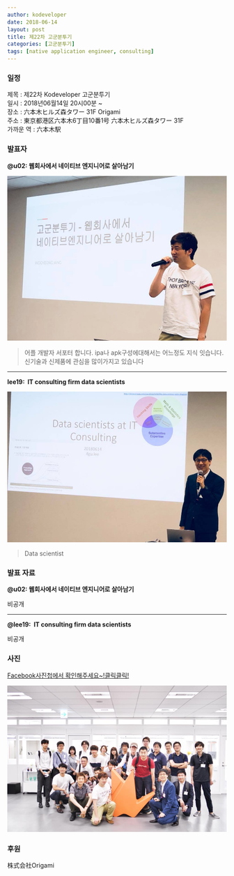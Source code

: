 ```yaml
---
author: kodeveloper
date: 2018-06-14
layout: post
title: 제22차 고군분투기
categories: [고군분투기]
tags: [native application engineer, consulting]
---
```


### 일정

제목 : 제22차 Kodeveloper 고군분투기  
일시 : 2018년06월14일 20시00분 ~  
장소 : 六本木ヒルズ森タワー 31F Origami  
주소 : 東京都港区六本木6丁目10番1号 六本木ヒルズ森タワー 31F  
가까운 역 :  六本木駅  

### 발표자

**@u02: 웹회사에서 네이티브 엔지니어로 살아남기**

![](/img/struggle/22/u02.jpg)

> 어플 개발자 서포터 합니다. ipa나 apk구성에대해서는 어느정도 지식 잇습니다. 신기술과 신제품에 관심을 많이가지고 있습니다

---

**lee19:  IT consulting firm data scientists**

![](/img/struggle/22/lee19.jpg)

> Data scientist

### 발표 자료

**@u02: 웹회사에서 네이티브 엔지니어로 살아남기**

비공개

---

**@lee19:  IT consulting firm data scientists**

비공개

### 사진

[Facebook사진첩에서 확인해주세요~!클릭클릭!](https://www.facebook.com/media/set/?set=oa.2099539523624115&type=3)

![](/img/struggle/22/everyone.jpg)

### 후원

株式会社Origami
